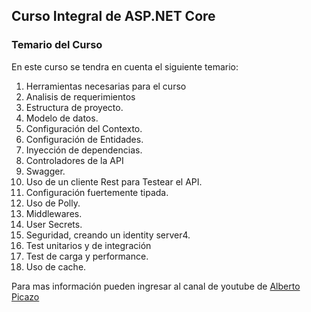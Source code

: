 ## Curso Integral de ASP.NET Core

### Temario del Curso

En este curso se tendra en cuenta el siguiente temario:

1. Herramientas necesarias para el curso
2. Analisis de requerimientos
3. Estructura de proyecto.
4. Modelo de datos.
5. Configuración del Contexto.
6. Configuración de Entidades.
7. Inyección de dependencias.
8. Controladores de la API
9. Swagger.
10. Uso de un cliente Rest para Testear el API.
11. Configuración fuertemente tipada.
12. Uso de Polly.
13. Middlewares.
14. User Secrets.
15. Seguridad, creando un identity server4.
16. Test unitarios y de integración
17. Test de carga y performance.
18. Uso de cache.

Para mas información pueden ingresar al canal de youtube de [Alberto Picazo](https://www.youtube.com/channel/UCFqtx4TdoNb_YhcVFNYPraA)
